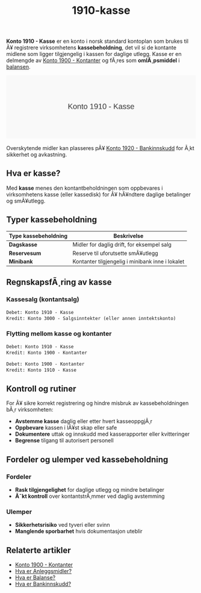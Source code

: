 ﻿---
title: "1910-kasse"
meta_title: "1910-kasse"
meta_description: '**Konto 1910 - Kasse** er en konto i norsk standard kontoplan som brukes til Ã¥ registrere virksomhetens **kassebeholdning**, det vil si de kontante midlene som...'
slug: 1910-kasse
type: blog
layout: pages/single
---

**Konto 1910 - Kasse** er en konto i norsk standard kontoplan som brukes til Ã¥ registrere virksomhetens **kassebeholdning**, det vil si de kontante midlene som ligger tilgjengelig i kassen for daglige utlegg. Kasse er en delmengde av [Konto 1900 - Kontanter](/blogs/kontoplan/1900-kontanter "Konto 1900 - Kontanter") og fÃ¸res som **omlÃ¸psmiddel** i [balansen](/blogs/regnskap/hva-er-balanse "Hva er Balanse?").

![Illustrasjon av konto 1910 kasse](1910-kasse-image.svg)

Overskytende midler kan plasseres pÃ¥ [Konto 1920 - Bankinnskudd](/blogs/kontoplan/1920-bankinnskudd "Konto 1920 - Bankinnskudd") for Ã¸kt sikkerhet og avkastning.

## Hva er kasse?

Med **kasse** menes den kontantbeholdningen som oppbevares i virksomhetens kasse (eller kassedisk) for Ã¥ hÃ¥ndtere daglige betalinger og smÃ¥utlegg.

## Typer kassebeholdning

| Type kassebeholdning | Beskrivelse                                  |
|----------------------|----------------------------------------------|
| **Dagskasse**        | Midler for daglig drift, for eksempel salg   |
| **Reservesum**       | Reserve til uforutsette smÃ¥utlegg            |
| **Minibank**         | Kontanter tilgjengelig i minibank inne i lokalet |

## RegnskapsfÃ¸ring av kasse

### Kassesalg (kontantsalg)

```
Debet: Konto 1910 - Kasse
Kredit: Konto 3000 - Salgsinntekter (eller annen inntektskonto)
```

### Flytting mellom kasse og kontanter

```
Debet: Konto 1910 - Kasse
Kredit: Konto 1900 - Kontanter
```

```
Debet: Konto 1900 - Kontanter
Kredit: Konto 1910 - Kasse
```

## Kontroll og rutiner

For Ã¥ sikre korrekt registrering og hindre misbruk av kassebeholdningen bÃ¸r virksomheten:

* **Avstemme kasse** daglig eller etter hvert kasseoppgjÃ¸r
* **Oppbevare** kassen i lÃ¥st skap eller safe
* **Dokumentere** uttak og innskudd med kasserapporter eller kvitteringer
* **Begrense** tilgang til autorisert personell

## Fordeler og ulemper ved kassebeholdning

### Fordeler

* **Rask tilgjengelighet** for daglige utlegg og mindre betalinger
* **Ã˜kt kontroll** over kontantstrÃ¸mmer ved daglig avstemming

### Ulemper

* **Sikkerhetsrisiko** ved tyveri eller svinn
* **Manglende sporbarhet** hvis dokumentasjon uteblir

## Relaterte artikler

* [Konto 1900 - Kontanter](/blogs/kontoplan/1900-kontanter "Konto 1900 - Kontanter")
* [Hva er Anleggsmidler?](/blogs/regnskap/hva-er-anleggsmidler "Hva er Anleggsmidler?")
* [Hva er Balanse?](/blogs/regnskap/hva-er-balanse "Hva er Balanse?")
* [Hva er Bankinnskudd?](/blogs/regnskap/hva-er-bankinnskudd "Bankinnskudd i Regnskap - Typer, RegnskapsfÃ¸ring og RentehÃ¥ndtering")
